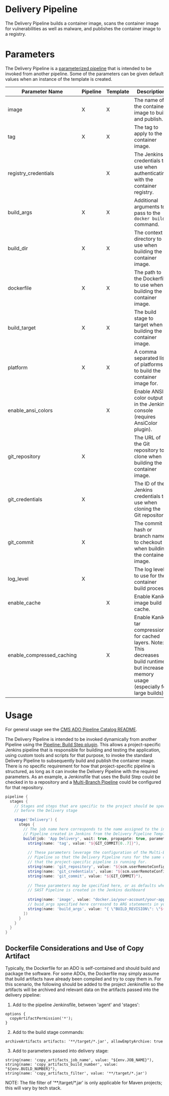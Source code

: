 # Delivery Pipeline

The Delivery Pipeline builds a container image, scans the container image for vulnerabilities as well as malware, and publishes the container image to a registry.

# Parameters

The Delivery Pipeline is a [parameterized pipeline](https://www.jenkins.io/doc/book/pipeline/syntax/#parameters) that is intended to be invoked from another pipeline. Some of the parameters can be given default values when an instance of the template is created.

| Parameter Name            | Pipeline | Template | Description                                                                                                                                    | Default Value    |
|---------------------------|----------|----------|------------------------------------------------------------------------------------------------------------------------------------------------|------------------|
| image                     | X        | X        | The name of the container image to build and publish.                                                                                          | docker.io/my-app |
| tag                       | X        | X        | The tag to apply to the container image.                                                                                                       | latest           |
| registry_credentials      |          | X        | The Jenkins credentials to use when authenticating with the container registry.                                                                |                  |
| build_args                | X        | X        | Additional arguments to pass to the `docker build` command.                                                                                    |                  |
| build_dir                 | X        | X        | The context directory to use when building the container image.                                                                                | .                |
| dockerfile                | X        | X        | The path to the Dockerfile to use when building the container image.                                                                           | Dockerfile       |
| build_target              | X        | X        | The build stage to target when building the container image.                                                                                   |                  |
| platform                  | X        | X        | A comma separated list of platforms to build the container image for.                                                                          | linux/amd64      |
| enable_ansi_colors        |          | X        | Enable ANSI color output in the Jenkins console (requires AnsiColor plugin).                                                                   | true             |
| git_repository            | X        |          | The URL of the Git repository to clone when building the container image.                                                                      |                  |
| git_credentials           | X        |          | The ID of the Jenkins credentials to use when cloning the Git repository                                                                       |                  |
| git_commit                | X        |          | The commit hash or branch name to checkout when building the container image.                                                                  |                  |
| log_level                 | X        |          | The log level to use for the container build process.                                                                                          | info             |
| enable_cache              |          | X        | Enable Kaniko image build cache.                                                                                                               | true             |
| enable_compressed_caching |          | X        | Enable Kaniko tar compression for cached layers. Note: This decreases build runtimes but increases memory usage (especially for large builds). | false            |

# Usage

For general usage see the [CMS ADO Pipeline Catalog README](../../README.md).

The Delivery Pipeline is intended to be invoked dynamically from another Pipeline using the [Pipeline: Build Step plugin](https://plugins.jenkins.io/pipeline-build-step/). This allows a project-specific Jenkins pipeline that is responsible for building and testing the application, using custom tools and scripts for that purpose, to invoke the standard Delivery Pipeline to subsequently build and publish the container image. There is no specific requirement for how that project-specific pipeline is structured, as long as it can invoke the Delivery Pipeline with the required parameters. As an example, a Jenkinsfile that uses the Build Step could be checked in to a repository and a [Multi-Branch Pipeline](https://www.jenkins.io/doc/book/pipeline/multibranch/) could be configured for that repository.

```groovy
pipeline {
  stages {
    // Stages and steps that are specific to the project should be specified
    // before the Delivery stage

    stage('Delivery') {
      steps {
        // The job name here corresponds to the name assigned to the instance of the Delivery
        // Pipeline created in Jenkins from the Delivery Pipeline Template.
        build(job: 'App Delivery', wait: true, propagate: true, parameters: [
          string(name: 'tag', value: "${GIT_COMMIT[0..7]}"),
          
          // These parameters leverage the configuration of the Multi-Branch
          // Pipeline so that the Delivery Pipeline runs for the same commit
          // that the project-specific pipeline is running for.
          string(name: 'git_repository', value: "${scm.userRemoteConfigs[0].url}"),
          string(name: 'git_credentials', value: "${scm.userRemoteConfigs[0].credentialsId}"),
          string(name: 'git_commit', value: "${GIT_COMMIT}"),
          
          // These parameters may be specified here, or as defaults when an instance of the
          // SAST Pipeline is created in the Jenkins dashboard
          
          string(name: 'image', value: "docker.io/your-account/your-app"),
          // buid_args specified here corresond to ARG statements in your Dockerfile
          string(name: 'build_args', value: "{ \"BUILD_REVISION\": \"${GIT_COMMIT}\" }"),
        ])
      }
    }
  }
}
```

## Dockerfile Considerations and Use of Copy Artifact

Typically, the Dockerfile for an ADO is self-contained and should build and package the software. For some ADOs, the Dockerfile may simply assume that build artifacts have already been compiled and try to copy them in. For this scenario, the following should be added to the project Jenkinsfile so the artifacts will be archived and relevant data on the artifacts passed into the delivery pipeline:

1. Add to the pipeline Jenkinsfile, between 'agent' and 'stages':
```
options {
  copyArtifactPermission('*');
}
```

2. Add to the build stage commands:
```
archiveArtifacts artifacts: '**/target/*.jar', allowEmptyArchive: true
```

3. Add to parameters passed into delivery stage:
```
string(name: 'copy_artifacts_job_name', value: "${env.JOB_NAME}"),
string(name: 'copy_artifacts_build_number', value: "${env.BUILD_NUMBER}"),
string(name: 'copy_artifacts_filter', value: '**/target/*.jar')
```
NOTE: The file filter of '**/target/*.jar' is only applicable for Maven projects; this will vary by tech stack.
